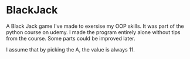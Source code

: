 # BlackJack
A Black Jack game I've made to exersise my OOP skills.
It was part of the python course on udemy. I made the program entirely alone without tips from the course.
Some parts could be improved later. 

I assume that by picking the A, the value is always 11.
